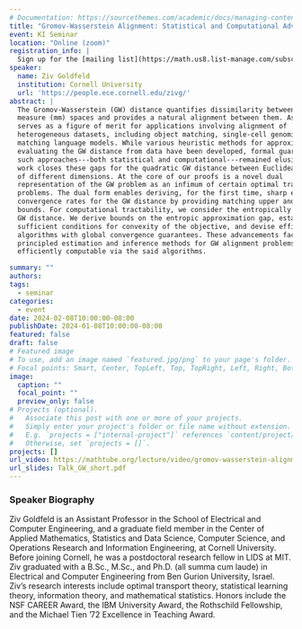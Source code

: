 ```yaml
---
# Documentation: https://sourcethemes.com/academic/docs/managing-content/
title: "Gromov-Wasserstein Alignment: Statistical and Computational Advancements via Duality"
event: KI Seminar
location: "Online (zoom)"
registration_info: |
  Sign up for the [mailing list](https://math.us8.list-manage.com/subscribe/post?u=c9cc3beec9fa57d7299ac161c&id=845fe9abdc) to receive the connection details
speaker:
  name: Ziv Goldfeld
  institution: Cornell University
  url: 'https://people.ece.cornell.edu/zivg/'
abstract: |
  The Gromov-Wasserstein (GW) distance quantifies dissimilarity between metric
  measure (mm) spaces and provides a natural alignment between them. As such, it
  serves as a figure of merit for applications involving alignment of
  heterogeneous datasets, including object matching, single-cell genomics, and
  matching language models. While various heuristic methods for approximately
  evaluating the GW distance from data have been developed, formal guarantees for
  such approaches---both statistical and computational---remained elusive. This
  work closes these gaps for the quadratic GW distance between Euclidean mm spaces
  of different dimensions. At the core of our proofs is a novel dual
  representation of the GW problem as an infimum of certain optimal transportation
  problems. The dual form enables deriving, for the first time, sharp empirical
  convergence rates for the GW distance by providing matching upper and lower
  bounds. For computational tractability, we consider the entropically regularized
  GW distance. We derive bounds on the entropic approximation gap, establish
  sufficient conditions for convexity of the objective, and devise efficient
  algorithms with global convergence guarantees. These advancements facilitate
  principled estimation and inference methods for GW alignment problems, that are
  efficiently computable via the said algorithms.

summary: ""
authors: 
tags:
  - seminar
categories:
  - event
date: 2024-02-08T10:00:00-08:00
publishDate: 2024-01-08T10:00:00-08:00
featured: false
draft: false
# Featured image
# To use, add an image named `featured.jpg/png` to your page's folder.
# Focal points: Smart, Center, TopLeft, Top, TopRight, Left, Right, BottomLeft, Bottom, BottomRight.
image:
  caption: ""
  focal_point: ""
  preview_only: false
# Projects (optional).
#   Associate this post with one or more of your projects.
#   Simply enter your project's folder or file name without extension.
#   E.g. `projects = ["internal-project"]` references `content/project/deep-learning/index.md`.
#   Otherwise, set `projects = []`.
projects: []
url_video: https://mathtube.org/lecture/video/gromov-wasserstein-alignment-statistical-and-computational-advancements-duality
url_slides: Talk_GW_short.pdf
---
```

### Speaker Biography
Ziv Goldfeld is an Assistant Professor in the School of Electrical and Computer
Engineering, and a graduate field member in the Center of Applied Mathematics,
Statistics and Data Science, Computer Science, and Operations Research and
Information Engineering, at Cornell University. Before joining Cornell, he was a
postdoctoral research fellow in LIDS at MIT. Ziv graduated with a B.Sc., M.Sc.,
and Ph.D. (all summa cum laude) in Electrical and Computer Engineering from Ben
Gurion University, Israel. Ziv’s research interests include optimal transport
theory, statistical learning theory, information theory, and mathematical
statistics. Honors include the NSF CAREER Award, the IBM University Award, the
Rothschild Fellowship, and the Michael Tien ’72 Excellence in Teaching Award.

